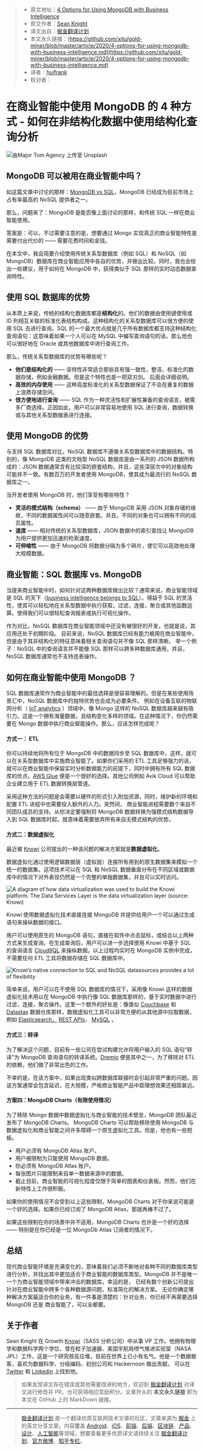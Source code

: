 > * 原文地址：[4 Options for Using MongoDB with Business Intelligence](https://levelup.gitconnected.com/4-options-for-using-mongodb-with-business-intelligence-ec278738b5d2)
> * 原文作者：[Sean Knight](https://medium.com/@sean_24930)
> * 译文出自：[掘金翻译计划](https://github.com/xitu/gold-miner)
> * 本文永久链接：[https://github.com/xitu/gold-miner/blob/master/article/2020/4-options-for-using-mongodb-with-business-intelligence.md](https://github.com/xitu/gold-miner/blob/master/article/2020/4-options-for-using-mongodb-with-business-intelligence.md)
> * 译者：[huifrank](https://github.com/huifrank)
> * 校对者：

# 在商业智能中使用 MongoDB 的 4 种方式 - 如何在非结构化数据中使用结构化查询分析

![由[Major Tom Agency](https://unsplash.com/@majortomagency?utm_source=medium&utm_medium=referral) 上传至 [Unsplash](https://unsplash.com?utm_source=medium&utm_medium=referral)](https://cdn-images-1.medium.com/max/2134/0*tm1VLFJIPTSFjBcw)

##  MongoDB 可以被用在商业智能中吗？

如这篇文章中讨论的那样：[MongoDB vs SQL](https://www.knowi.com/blog/mongodb-vs-sql/)，MongoDB 已经成为目前市场上占有率最高的 NoSQL 提供者之一。

那么，问题来了：MongoDB 是能否像上面讨论的那样，和传统 SQL 一样在商业智能使用。

答案是：可以，不过需要注意的是，想要通过 Mongo 实现真正的商业智能特性是需要付出代价的 —— 需要花费时间和金钱。

在本文中，我会简要介绍使用传统关系型数据库（例如 SQL）和 NoSQL（如 MongoDB）数据库在商业智能应用中各自的优势，并做出比较。同时，我也会给出一些建议，用于如何在 MongoDB 中，获得类似于 SQL 那样的实时动态数据查询特性。

## 使用 SQL 数据库的优势

从本质上来说，传统的结构化数据库都是**结构化**的。他们的数据由使用键使用或 ID 列相互关联的标准化表结构构成。这种结构化的关系型数据库可以很方便的使用 SQL 去进行查询。SQL 的一个最大优点就是几乎所有数据库都支持这种结构化查询语句：这意味着如果一个人可以在 MySQL 中编写查询语句的话，那么他也可以很好地在 Oracle 或其他数据库中进行查询工作。

那么，传统关系型数据库的优势有哪些呢？

* **他们是结构化的** —— 该特性非常适合那些具有强一致性，整洁，标准化的数据存储，例如金融数据。但是这个特性也是一把双刃剑。 后面会详细说明。
* **高效的内存使用** ——  这种高度标准化的关系型数据保证了不会在重复的数据上浪费存储空间。
* **很方便地进行查询** —— SQL 作为一种灵活性和扩展性兼备的查询语言，被需多厂商选择。正因如此，用户可以非常容易地使用 SQL 进行查询，数据转换或与其他关系型数据表进行连接。

## 使用 MongoDB 的优势

与支持 SQL 数据库对比，NoSQL 数据库不遵循关系型数据库中的数据结构。特别的，像 MongoDB 这类的文档型 NoSQL 数据库是由一系列的 JSON 数据所构成的：JSON 数据通常含有比较深的嵌套结构，并且，这些深层次中的对象结构可能并不一致。有数百万的开发者使用 MongoDB，使其成为最流行的 NoSQL 数据库之一。

当开发者使用 MongoDB 时，他们享受有哪些特性？

* **灵活的模式结构（schema）** —— 由于 MongoDB 采用 JSON 对象存储的缘故，不同的数据属性间可以随意嵌套。并且，不同的对象也可以拥有不同的成员属性。
* **速度** —— 相对传统的关系型数据库，JSON 数据中的索引查找让 MongoDB 为用户提供更加迅速的检索速度。
* **可伸缩性** —— 由于 MongoDB 将数据分隔为多个碎片，使它可以高效地处理大规模数据。

## 商业智能：SQL 数据库 vs. MongoDB 

当提来商业智能中时，如何针对这两种数据库做出比较？通常来说，商业智能领域是 SQL 的天下（[business intelligence belongs to SQL](https://www.knowi.com/mysql)）。得益于 SQL 的灵活性，使其可以轻松地在关系型数据中执行获取，过滤，连接，聚合或其他函数运算。使得我们可以很轻松查询报表或执行可视化操作。

作为对比，NoSQL 数据库在商业智能领域中还没有被很好的开发，也就是说，其应用还处于初期阶段。 目前来说，NoSQL 数据库已经有能力被用在商业智能中，但是由于其非结构化的特征意味着相关查询语句并不像 SQL 那样清晰。 举一个例子：NoSQL 中的查询语言并不能像 SQL 那样可以跨多种数据库通用，并且，NoSQL 数据库通常也不支持连表操作。

## 如何在商业智能中使用 MongoDB ？

SQL 数据库通常作为商业智能中的最佳选择是很容易理解的。但是在某些使用场景汇中，NoSQL 数据库中的独特优势也会成为必要条件。 例如在设备互联的物联网分析（ [IoT analytics](https://www.knowi.com/solution/iot-analytics/) ）领域中，像 Mongo 这样的 NoSQL 数据库越来越有吸引力。这是一个拥有海量数据，且结构变化多样的领域。在这种情况下，你仍然需要在 Mongo 数据中执行商业智能操作。那么，应该怎样完成呢？ 

#### 方式一： ETL

你可以持续地将所有位于 MongoDB 中的数据同步至 SQL 数据库中，这样，就可以在关系型数据库中实施商业智能了。如果你们采用的 ETL 工具足够强力的话，就可以在商业智能中保留实时分析数据能力的前提下，同时中拥有所有 SQL 数据库的优点。[AWS Glue](https://www.knowi.com/blog/aws-glue-etl/) 便是一个很好的选择。其他公司例如 Avik Cloud 可以帮助企业建立用于 ETL 数据转换层管道。

采用这种方法的问题是会需要以硬件的形式引入附加资源，同时，维护新的环境和配置 ETL 进程中也需要投入额外的人力。突然间， 商业智能进程需要数个来自不同团队成员的支持。从你决定要强制将 MongoDB 数据转换为强模式结构数据导入到 SQL 数据库时起，就意味着需要放弃所有来自无模式结构的优势。

#### 方式二：数据虚拟化

最近被 [Knowi](https://www.knowi.com) 公司提出的一种该问题的解决方案就是**数据虚拟化**。

数据虚拟化通过使用逻辑数据层（虚拟层）连接所有用到的原生数据集来模拟一个统一的数据集。这项技术可以在 SQL 和 NoSQL 数据垂直分布在不同区域或数据库中的情况下对外表现仍然是一个完整的单独数据集，并且可以实时访问。

![A diagram of how data virtualization was used to build the Knowi platform. The Data Services Layer is the data virtualization layer (source: [Knowi](https://www.knowi.com/why-knowi))](https://cdn-images-1.medium.com/max/3852/1*RtDIXrYGtUehJW_aT6GLWQ.png)

Knowi 使用数据虚拟化技术直接连接 MongoDB 并提供给用户一个可以通过生成语句来操纵数据的接口。

用户可以使用原生的 MongoDB 语句，直接在软件中点击鼠标，或结合以上两种方式来生成查询。在生成查询后，用户可以进一步选择使用 Knowi 中基于 SQL 的查询语言  [Cloud9QL](https://www.knowi.com/docs/cloud9QL.html) 来操纵数据。以上过程均实时在 MongoDB 实例中完成，不需要任何 ETL 工具将数据存储在 SQL 数据库中。

![Knowi’s native connection to SQL and NoSQL datasources provides a lot of flexibility](https://cdn-images-1.medium.com/max/2560/0*AJt8XmCOk3hG6fu8)

简单来说，用户可以在不使用 SQL 数据库的情况下，采用像 Knowi 这样的数据虚拟化技术用以在 MongoDB 中执行像 SQL 数据库那样的，基于实时数据中进行过滤，连接，聚合操作。这里一个额外的好处是：像类似 [Couchbase](https://www.knowi.com/couchbase) 和 [Datastax](https://www.knowi.com/datastax-enterprise-analytics) 数据仓库那样，数据虚拟化工具可以非常方便的从其他源中拉取数据，例如 [Elasticsearch，](https://www.knowi.com/elasticsearch-analytics) [REST APIs](https://www.knowi.com/rest-api)， [MySQL](https://www.knowi.com/mysql) 。

#### 方式三：转译

为了解决这个问题，目前有一些公司在尝试构建允许将用户输入的 SQL 语句“转译"为 MongoDB 查询语句的转译系统。[Dremio](https://www.dremio.com/) 便是其中之一，为了移除对 ETL 的依赖，他们做了非常出色的工作。

不幸的是，在该方案中，如果出现类似跨数据库联接时会引起非常严重的问题。因该方案通常会包含延迟，在大规模，严格商业智能产品中距理想效果还相距甚远。

#### 方案四：MongoDB Charts（有限使用情况）

为了移除 Mongo 数据中数据虚拟化与商业智能的技术壁垒，MongoDB 团队最近发布了 MongoDB Charts。 MongoDB Charts 可以帮助移除使用 MongoDB 与数据虚拟化和商业智能之间许多障碍一个原生虚拟化工具。但是，他也有一些短板。

* 用户必须有 MongoDB Atlas 账户。
* 用户被限制为只能使用 MongoDB 数据。
* 你必须有 MongoDB Atlas 账户。
* 每张图片只能限制来自单一数据来源中的数据。
* 截止目前，商业智能的可视化程度仅限于简单的图表和仪表板。然而，他们在新特性上工作很积极。

如果你的使用情况不会受到以上这些限制，MongoDB Charts 对于你来说可能是一个好的选择。如果你已经订阅了 MongoDB Atlas，那就再棒不过了。

如果这些限制在你的场景中并不适用，MongoDB Charts 也许是一个好的选择 —— 特别是在你已经是一位 MongoDb Atlas 订阅者的情况下。

## 总结

现代商业智能环境是充满变化的，意味着我们必须不断地对各种不同的数据库类型进行分析，并找出其中更加适合于商业智能的数据库类型。MongoDB 并不是唯一一个为商业智能领域中带来冲击的数据库。幸运的是， 已经有数个创新公司提出针对在商业智能中跨多个各种数据源问题，标准简化的解决方案。 无论你确定哪种解决方案最适合你的业务，有一件事是清楚的：针对业务，你已经不再需要选择 MongoDB 还是 商业智能了，可以全都要。

## 关于作者

Sean Knight 在 Growth [Knowi](https://www.knowi.com/)（SASS 分析公司）中从事 VP 工作。他拥有物理学和数据科学两个学位，曾在粒子加速器、美国宇航局喷气推进实验室（NASA JPL）工作，这是一个研究核反应堆，目前在世界上已小有名气。他是一个数据极客，喜欢为数据科学、分级编码、初创公司和 Hackernoon 做出贡献。
可以在 [Twitter](https://twitter.com/SeanLikesData) 和 [Linkedin](https://www.linkedin.com/in/seanlikesdata/) 上找到他。

> 如果发现译文存在错误或其他需要改进的地方，欢迎到 [掘金翻译计划](https://github.com/xitu/gold-miner) 对译文进行修改并 PR，也可获得相应奖励积分。文章开头的 **本文永久链接** 即为本文在 GitHub 上的 MarkDown 链接。

---

> [掘金翻译计划](https://github.com/xitu/gold-miner) 是一个翻译优质互联网技术文章的社区，文章来源为 [掘金](https://juejin.im) 上的英文分享文章。内容覆盖 [Android](https://github.com/xitu/gold-miner#android)、[iOS](https://github.com/xitu/gold-miner#ios)、[前端](https://github.com/xitu/gold-miner#前端)、[后端](https://github.com/xitu/gold-miner#后端)、[区块链](https://github.com/xitu/gold-miner#区块链)、[产品](https://github.com/xitu/gold-miner#产品)、[设计](https://github.com/xitu/gold-miner#设计)、[人工智能](https://github.com/xitu/gold-miner#人工智能)等领域，想要查看更多优质译文请持续关注 [掘金翻译计划](https://github.com/xitu/gold-miner)、[官方微博](http://weibo.com/juejinfanyi)、[知乎专栏](https://zhuanlan.zhihu.com/juejinfanyi)。
